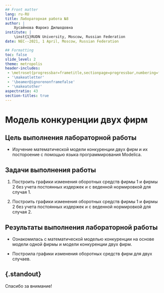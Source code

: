 ```yaml
---
## Front matter
lang: ru-RU
title: Лабораторная работа №8 
author: |
	Хусайнова Фароиз Дилшодовна 
institute: |
	\inst{1}RUDN University, Moscow, Russian Federation
date: NEC--2021, 1 April, Moscow, Russian Federation

## Formatting
toc: false
slide_level: 2
theme: metropolis
header-includes: 
 - \metroset{progressbar=frametitle,sectionpage=progressbar,numbering=fraction}
 - '\makeatletter'
 - '\beamer@ignorenonframefalse'
 - '\makeatother'
aspectratio: 43
section-titles: true
---
```


# Модель конкуренции двух фирм

## Цель выполнения лабораторной работы

- Изучение математической модели конкуренции двух фирм и их постороение с помощью языка программирования Modelica.

## Задачи выполнения работы

1. Построить графики изменения оборотных средств фирмы 1 и фирмы 2 без учета постоянных издержек и с веденной нормировкой для случая 1.

2. Построить графики изменения оборотных средств фирмы 1 и фирмы 2 без учета постоянных издержек и с веденной нормировкой для случая 2.

## Результаты выполнения лабораторной работы

- Ознакомилась с математической моделью конкуренции на основе модели одной фирмы и модели конкуренции двух фирм.

- Построила графики изменения оборотных средств фирм для двух случаев.

## {.standout}

Спасибо за внимание!